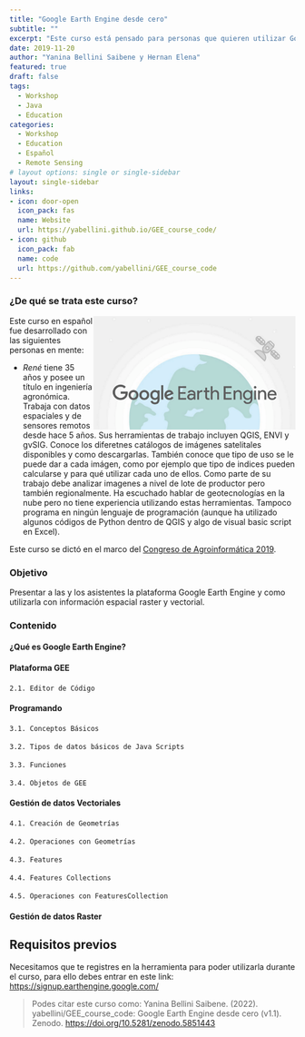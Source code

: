 ```yaml
---
title: "Google Earth Engine desde cero"
subtitle: ""
excerpt: "Este curso está pensado para personas que quieren utilizar Google Earth Engine (GEE) para realizar tareas con información espacial raster y vectorial"
date: 2019-11-20
author: "Yanina Bellini Saibene y Hernan Elena"
featured: true
draft: false
tags:
  - Workshop
  - Java
  - Education
categories:
  - Workshop
  - Education
  - Español
  - Remote Sensing
# layout options: single or single-sidebar
layout: single-sidebar
links:
- icon: door-open
  icon_pack: fas
  name: Website
  url: https://yabellini.github.io/GEE_course_code/
- icon: github
  icon_pack: fab
  name: code
  url: https://github.com/yabellini/GEE_course_code
---
```


### ¿De qué se trata este curso?

<img src='featured.png' align="right" height="200" alt='Un mundo con un satelite y el texto Google Earth Engine'/>

Este curso en español fue desarrollado con las siguientes personas en mente:

* _René_ tiene 35 años y posee un título en ingeniería agronómica. Trabaja con datos espaciales y de sensores remotos desde hace 5 años. Sus herramientas de trabajo incluyen QGIS, ENVI y gvSIG. Conoce los diferetnes catálogos de imágenes satelitales disponibles y como descargarlas. También conoce que tipo de uso se le puede dar a cada imágen, como por ejemplo que tipo de indices pueden calcularse y para qué utilizar cada uno de ellos. Como parte de su trabajo debe analizar imagenes a nivel de lote de productor pero también regionalmente. Ha escuchado hablar de geotecnologías en la nube pero no tiene experiencia utilizando estas herramientas. Tampoco programa en ningún lenguaje de programación (aunque ha utilizado algunos códigos de Python dentro de QGIS y algo de visual basic script en Excel).

Este curso se dictó en el marco del [Congreso de Agroinformática 2019](http://48jaiio.sadio.org.ar/Anales/Cai/Presentacion).

### Objetivo

Presentar a las y los asistentes la plataforma Google Earth Engine y como utilizarla con información espacial raster y vectorial.

### Contenido

#### ¿Qué es Google Earth Engine?

#### Plataforma GEE

    2.1. Editor de Código

#### Programando

    3.1. Conceptos Básicos

    3.2. Tipos de datos básicos de Java Scripts

    3.3. Funciones

    3.4. Objetos de GEE

#### Gestión de datos Vectoriales

    4.1. Creación de Geometrías

    4.2. Operaciones con Geometrías

    4.3. Features

    4.4. Features Collections

    4.5. Operaciones con FeaturesCollection

#### Gestión de datos Raster

## Requisitos previos

Necesitamos que te registres en la herramienta para poder utilizarla durante el curso, para ello debes entrar en este link: https://signup.earthengine.google.com/



> Podes citar este curso como: Yanina Bellini Saibene. (2022). yabellini/GEE_course_code: Google Earth Engine desde cero (v1.1). Zenodo. https://doi.org/10.5281/zenodo.5851443
